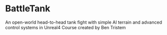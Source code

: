 # BattleTank
An open-world head-to-head tank fight with simple AI terrain and advanced control systems in Unreal4
Course created by Ben Tristem

